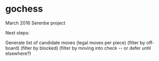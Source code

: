 # gochess
March 2016 Serenbe project

Next steps:

Generate list of candidate moves
(legal moves per piece)
(filter by off-board)
(filter by blocked)
(filter by moving into check -- or defer until elsewhere?)
